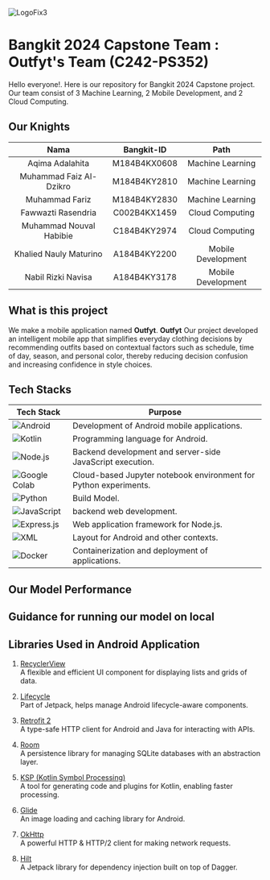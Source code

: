 ![LogoFix3](https://github.com/user-attachments/assets/23cfd871-60ed-4fdf-98a2-65fbe87a6901)

# Bangkit 2024 Capstone Team : Outfyt's Team (C242-PS352)

Hello everyone!. Here is our repository for Bangkit 2024 Capstone project. Our team consist of 3 Machine Learning, 2 Mobile Development, and 2 Cloud Computing.

## Our Knights

|          Nama         | Bangkit-ID |       Path       |
|:---------------------:|:----------:|:----------------:|
|   Aqima Adalahita   |  M184B4KX0608  | Machine Learning |
|  Muhammad Faiz Al-Dzikro  |  M184B4KY2810  | Machine Learning |
|  Muhammad Fariz  |  M184B4KY2830  | Machine Learning |
|    Fawwazti Rasendria     |  C002B4KX1459  |  Cloud Computing |
|   Muhammad Nouval Habibie   |  C184B4KY2974  |  Cloud Computing |
|     Khalied Nauly Maturino      |  A184B4KY2200  |      Mobile Development     |
|     Nabil Rizki Navisa       |  A184B4KY3178  |      Mobile Development     |

## What is this project
We make a mobile application named **Outfyt**. **Outfyt** Our project developed an intelligent mobile app that simplifies everyday clothing decisions by recommending outfits based on contextual factors such as schedule, time of day, season, and personal color, thereby reducing decision confusion and increasing confidence in style choices.

## Tech Stacks

| Tech Stack         | Purpose                                                                 |
|---------------------|-------------------------------------------------------------------------|
| ![Android](https://img.shields.io/badge/Android-3DDC84?style=for-the-badge&logo=android&logoColor=white) | Development of Android mobile applications.                     |
| ![Kotlin](https://img.shields.io/badge/Kotlin-0095D5?style=for-the-badge&logo=kotlin&logoColor=white)   | Programming language for Android.        |
| ![Node.js](https://img.shields.io/badge/Node.js-339933?style=for-the-badge&logo=node.js&logoColor=white) | Backend development and server-side JavaScript execution.       |
| ![Google Colab](https://img.shields.io/badge/Google%20Colab-F9AB00?style=for-the-badge&logo=google-colab&logoColor=white) | Cloud-based Jupyter notebook environment for Python experiments.|
| ![Python](https://img.shields.io/badge/Python-3776AB?style=for-the-badge&logo=python&logoColor=white)   | Build Model.|
| ![JavaScript](https://img.shields.io/badge/JavaScript-F7DF1E?style=for-the-badge&logo=javascript&logoColor=black) | backend web development.                           |
| ![Express.js](https://img.shields.io/badge/Express.js-000000?style=for-the-badge&logo=express&logoColor=white) | Web application framework for Node.js.                          |
| ![XML](https://img.shields.io/badge/XML-555555?style=for-the-badge&logo=xml&logoColor=white) | Layout for Android and other contexts.|
| ![Docker](https://img.shields.io/badge/Docker-2496ED?style=for-the-badge&logo=docker&logoColor=white)   | Containerization and deployment of applications.                |


## Our Model Performance

## Guidance for running our model on local

## Libraries Used in Android Application

1. [RecyclerView](https://developer.android.com/guide/topics/ui/layout/recyclerview)  
   A flexible and efficient UI component for displaying lists and grids of data.

2. [Lifecycle](https://developer.android.com/jetpack/androidx/releases/lifecycle)  
   Part of Jetpack, helps manage Android lifecycle-aware components.

3. [Retrofit 2](https://square.github.io/retrofit/)  
   A type-safe HTTP client for Android and Java for interacting with APIs.

4. [Room](https://developer.android.com/jetpack/androidx/releases/room)  
   A persistence library for managing SQLite databases with an abstraction layer.

5. [KSP (Kotlin Symbol Processing)](https://developer.android.com/kotlin/ksp)  
   A tool for generating code and plugins for Kotlin, enabling faster processing.

6. [Glide](https://bumptech.github.io/glide/)  
   An image loading and caching library for Android.

7. [OkHttp](https://square.github.io/okhttp/)  
   A powerful HTTP & HTTP/2 client for making network requests.

8. [Hilt](https://developer.android.com/training/dependency-injection/hilt-android)  
   A Jetpack library for dependency injection built on top of Dagger.



